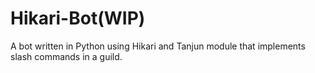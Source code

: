 # Hikari-Bot(WIP)
A bot written in Python using  Hikari and Tanjun module that implements slash commands in a guild.
